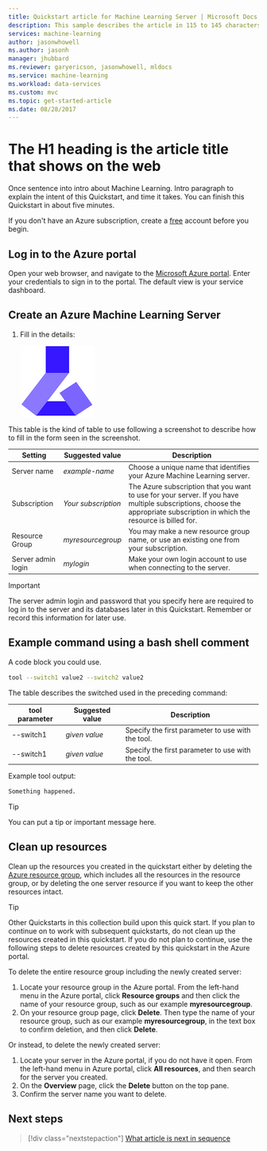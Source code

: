 ```yaml
---
title: Quickstart article for Machine Learning Server | Microsoft Docs
description: This sample describes the article in 115 to 145 characters. Validate using Gauntlet toolbar check icon. Use SEO kind of action verbs here.
services: machine-learning
author: jasonwhowell
ms.author: jasonh
manager: jhubbard
ms.reviewer: garyericson, jasonwhowell, mldocs
ms.service: machine-learning
ms.workload: data-services
ms.custom: mvc
ms.topic: get-started-article
ms.date: 08/28/2017
---
```


# The H1 heading is the article title that shows on the web
Once sentence into intro about Machine Learning. Intro paragraph to explain the intent of this Quickstart, and time it takes. You can finish this Quickstart in about five minutes.

If you don't have an Azure subscription, create a [free](https://azure.microsoft.com/free/) account before you begin.

## Log in to the Azure portal
Open your web browser, and navigate to the [Microsoft Azure portal](https://portal.azure.com/). Enter your credentials to sign in to the portal. The default view is your service dashboard.

## Create an Azure Machine Learning Server
1. Fill in the details:

   ![This image is a screenshot. Put alt-text here.](media/doc-template-quickstart/1-machine-learning-image.png)

This table is the kind of table to use following a screenshot to describe how to fill in the form seen in the screenshot. 

Setting|Suggested value|Description
---|---|---
Server name |*example-name*|Choose a unique name that identifies your Azure Machine Learning server.
Subscription|*Your subscription*|The Azure subscription that you want to use for your server. If you have multiple subscriptions, choose the appropriate subscription in which the resource is billed for.
Resource Group|*myresourcegroup*| You may make a new resource group name, or use an existing one from your subscription.
Server admin login |*mylogin*| Make your own login account to use when connecting to the server. 

  > [!IMPORTANT]
  > The server admin login and password that you specify here are required to log in to the server and its databases later in this Quickstart. Remember or record this information for later use.

## Example command using a bash shell comment

A code block you could use.
```bash
tool --switch1 value2 --switch2 value2
```

The table describes the switched used in the preceding command: 

tool parameter |Suggested value|Description
---|---|---
--switch1 | *given value* | Specify the first parameter to use with the tool.
--switch1 | *given value* | Specify the first parameter to use with the tool.

Example tool output:
```bash
Something happened. 
```

> [!TIP]
> You can put a tip or important message here.


## Clean up resources
Clean up the resources you created in the quickstart either by deleting the [Azure resource group](../../azure-resource-manager/resource-group-overview.md), which includes all the resources in the resource group, or by deleting the one server resource if you want to keep the other resources intact.

> [!TIP]
> Other Quickstarts in this collection build upon this quick start. If you plan to continue on to work with subsequent quickstarts, do not clean up the resources created in this quickstart. If you do not plan to continue, use the following steps to delete resources created by this quickstart in the Azure portal.

To delete the entire resource group including the newly created server:
1.	Locate your resource group in the Azure portal. From the left-hand menu in the Azure portal, click **Resource groups** and then click the name of your resource group, such as our example **myresourcegroup**.
2.	On your resource group page, click **Delete**. Then type the name of your resource group, such as our example **myresourcegroup**, in the text box to confirm deletion, and then click **Delete**.

Or instead, to delete the newly created server:
1.	Locate your server in the Azure portal, if you do not have it open. From the left-hand menu in Azure portal, click **All resources**, and then search for the server you created.
2.	On the **Overview** page, click the **Delete** button on the top pane.
3.	Confirm the server name you want to delete.
 
## Next steps
> [!div class="nextstepaction"]
> [What article is next in sequence](./doc-template-quickstart.md)
